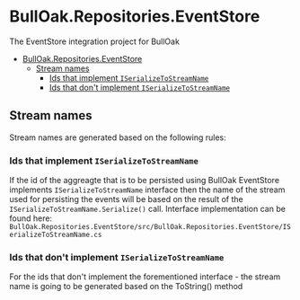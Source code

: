 # BullOak.Repositories.EventStore

The EventStore integration project for BullOak

- [BullOak.Repositories.EventStore](#bulloakrepositorieseventstore)
  - [Stream names](#stream-names)
    - [Ids that implement `ISerializeToStreamName`](#ids-that-implement-iserializetostreamname)
    - [Ids that don't implement `ISerializeToStreamName`](#ids-that-dont-implement-iserializetostreamname)

## Stream names

Stream names are generated based on the following rules:

### Ids that implement `ISerializeToStreamName`

If the id of the aggreagte that is to be persisted using BullOak EventStore implements `ISerializeToStreamName` interface then the name of the stream used for persisting the events will be based on the result of the `ISerializeToStreamName.Serialize()` call.
Interface implementation can be found here: `BullOak.Repositories.EventStore/src/BullOak.Repositories.EventStore/ISerializeToStreamName.cs`

### Ids that don't implement `ISerializeToStreamName`

For the ids that don't implement the forementioned interface - the stream name is going to be generated based on the ToString() method


